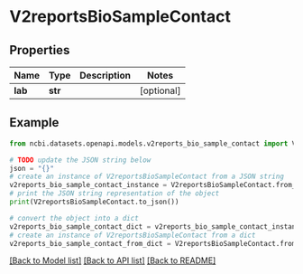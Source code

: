 # V2reportsBioSampleContact


## Properties

Name | Type | Description | Notes
------------ | ------------- | ------------- | -------------
**lab** | **str** |  | [optional] 

## Example

```python
from ncbi.datasets.openapi.models.v2reports_bio_sample_contact import V2reportsBioSampleContact

# TODO update the JSON string below
json = "{}"
# create an instance of V2reportsBioSampleContact from a JSON string
v2reports_bio_sample_contact_instance = V2reportsBioSampleContact.from_json(json)
# print the JSON string representation of the object
print(V2reportsBioSampleContact.to_json())

# convert the object into a dict
v2reports_bio_sample_contact_dict = v2reports_bio_sample_contact_instance.to_dict()
# create an instance of V2reportsBioSampleContact from a dict
v2reports_bio_sample_contact_from_dict = V2reportsBioSampleContact.from_dict(v2reports_bio_sample_contact_dict)
```
[[Back to Model list]](../README.md#documentation-for-models) [[Back to API list]](../README.md#documentation-for-api-endpoints) [[Back to README]](../README.md)


